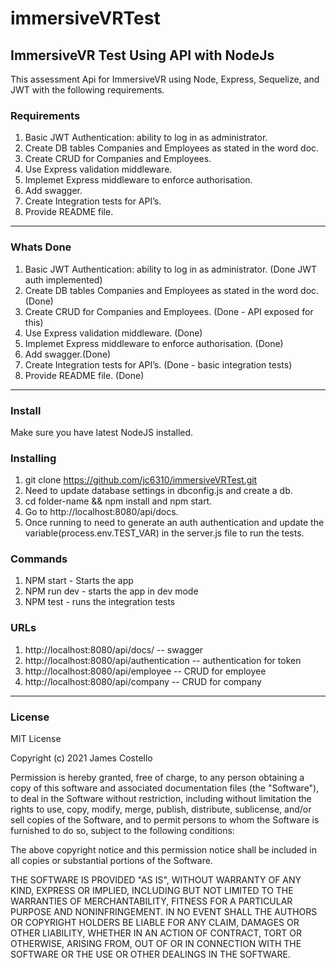 # immersiveVRTest

## ImmersiveVR Test Using API with NodeJs

This assessment Api for ImmersiveVR using Node, Express, Sequelize, and JWT with the following requirements.

### Requirements

1. Basic JWT Authentication: ability to log in as administrator.
3. Create DB tables Companies and Employees as stated in the word doc.
2. Create CRUD for Companies and Employees.
3. Use Express validation middleware.
4. Implemet Express middleware to enforce authorisation.
5. Add swagger.
6. Create Integration tests for API’s.
7. Provide README file.

___

### Whats Done

1. Basic JWT Authentication: ability to log in as administrator. (Done JWT auth implemented)
3. Create DB tables Companies and Employees as stated in the word doc. (Done)
2. Create CRUD for Companies and Employees. (Done - API exposed for this)
3. Use Express validation middleware. (Done)
4. Implemet Express middleware to enforce authorisation. (Done)
5. Add swagger.(Done)
6. Create Integration tests for API’s. (Done - basic integration tests)
7. Provide README file. (Done)
___

### Install

Make sure you have latest NodeJS installed.

### Installing

1. git clone https://github.com/jc6310/immersiveVRTest.git
2. Need to update database settings in dbconfig.js and create a db.
3. cd folder-name && npm install and npm start.
4. Go to http://localhost:8080/api/docs.
5. Once running to need to generate an auth authentication and update the variable(process.env.TEST_VAR) in the server.js file to run the tests.

### Commands

1. NPM start - Starts the app
2. NPM run dev - starts the app in dev mode
3. NPM test - runs the integration tests

### URLs

1. http://localhost:8080/api/docs/ -- swagger
2. http://localhost:8080/api/authentication -- authentication for token
3. http://localhost:8080/api/employee -- CRUD for employee
4. http://localhost:8080/api/company -- CRUD for company
___

### License

MIT License

Copyright (c) 2021 James Costello

Permission is hereby granted, free of charge, to any person obtaining a copy of this software and associated documentation files (the "Software"), to deal in the Software without restriction, including without limitation the rights to use, copy, modify, merge, publish, distribute, sublicense, and/or sell copies of the Software, and to permit persons to whom the Software is furnished to do so, subject to the following conditions:

The above copyright notice and this permission notice shall be included in all copies or substantial portions of the Software.

THE SOFTWARE IS PROVIDED "AS IS", WITHOUT WARRANTY OF ANY KIND, EXPRESS OR IMPLIED, INCLUDING BUT NOT LIMITED TO THE WARRANTIES OF MERCHANTABILITY, FITNESS FOR A PARTICULAR PURPOSE AND NONINFRINGEMENT. IN NO EVENT SHALL THE AUTHORS OR COPYRIGHT HOLDERS BE LIABLE FOR ANY CLAIM, DAMAGES OR OTHER LIABILITY, WHETHER IN AN ACTION OF CONTRACT, TORT OR OTHERWISE, ARISING FROM, OUT OF OR IN CONNECTION WITH THE SOFTWARE OR THE USE OR OTHER DEALINGS IN THE SOFTWARE.
